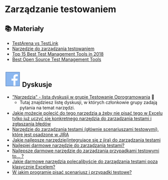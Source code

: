 # Zarządzanie testowaniem

## **📚** Materiały

* [TestArena vs TestLink](http://testerzy.pl/baza-wiedzy/testarena-a-testlink-zestawienie-dwoch-darmowych-narzedzi-do-zarzadzania-projektami-testowymi)
* [Narzędzie do zarządzania testowaniem](http://testerzy.pl/baza-wiedzy/narzedzie-do-zarzadzanie-testowaniem-czesc-1-analiza)
* [Top 15 Best Test Management Tools in 2018](https://www.softwaretestinghelp.com/15-best-test-management-tools-for-software-testers/)
* [Best Open Source Test Management Tools](https://www.testingexcellence.com/best-open-source-test-management-tools/)

## ![](<../../.gitbook/assets/icons8-facebook-50 (10) (1) (11).png>) Dyskusje

* ["Narzędzia" - lista dyskusji w grupie Testowanie Oprogramowania](https://www.facebook.com/groups/141683635854223/post_tags/?post_tag_id=1765238096832094\&ref=manage_page) 🏤
  * Tutaj znajdziesz listę dyskusji, w których członkowie grupy zadają pytania na temat narzędzi.
* [Jakie możecie polecić do tego narzędzia a żeby nie pisać tego w Excelu tylko już uczyć się konkretnego narzędzia do zarzadzania testami i zgłaszania błędów](https://www.facebook.com/groups/TestowanieOprogramowania/permalink/2319637914725440/)
* [Narzędzie do zarządzania testami (głównie scenariuszami testowymi), które jest osadzone w JIRA](https://www.facebook.com/groups/TestowanieOprogramowania/permalink/973734775982434/)
* [Jakie najlepsze narzędzie(integrujące się z jirą) do zarządzania testami](https://www.facebook.com/groups/TestowanieOprogramowania/permalink/1004672692888642/)
* [Najlepiej darmowe narzędzie do zarządzania testami?](https://www.facebook.com/groups/TestowanieOprogramowania/permalink/1403612839661290/)
* [Najlepsze darmowe narzędzie do zarządzania przypadkami testowymi to... ?](https://www.facebook.com/groups/TestowanieOprogramowania/permalink/1394456843910223/)
* [Jakie darmowe narzędzia polecalibyście do zarządzania testami poza klasycznie Excelem?](https://www.facebook.com/groups/TestowanieOprogramowania/permalink/1716379171717987/)
* [W jakim programie pisać scenariusz i przypadki testowe?](https://www.facebook.com/groups/TestowanieOprogramowania/permalink/1710074912348413/)
